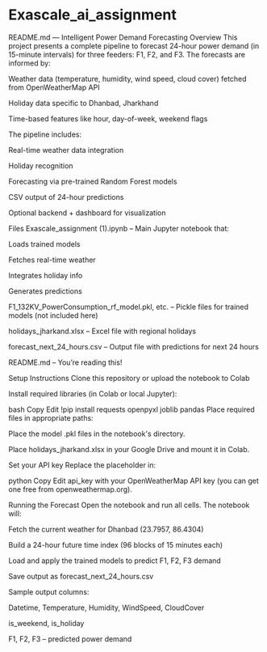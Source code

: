 # Exascale_ai_assignment

README.md — Intelligent Power Demand Forecasting
Overview
This project presents a complete pipeline to forecast 24-hour power demand (in 15-minute intervals) for three feeders: F1, F2, and F3. The forecasts are informed by:

Weather data (temperature, humidity, wind speed, cloud cover) fetched from OpenWeatherMap API

Holiday data specific to Dhanbad, Jharkhand

Time-based features like hour, day-of-week, weekend flags

The pipeline includes:

Real-time weather data integration

Holiday recognition

Forecasting via pre-trained Random Forest models

CSV output of 24-hour predictions

Optional backend + dashboard for visualization

Files
Exascale_assignment (1).ipynb – Main Jupyter notebook that:

Loads trained models

Fetches real-time weather

Integrates holiday info

Generates predictions

F1_132KV_PowerConsumption_rf_model.pkl, etc. – Pickle files for trained models (not included here)

holidays_jharkand.xlsx – Excel file with regional holidays

forecast_next_24_hours.csv – Output file with predictions for next 24 hours

README.md – You’re reading this!

Setup Instructions
Clone this repository or upload the notebook to Colab

Install required libraries (in Colab or local Jupyter):

bash
Copy
Edit
!pip install requests openpyxl joblib pandas
Place required files in appropriate paths:

Place the model .pkl files in the notebook's directory.

Place holidays_jharkand.xlsx in your Google Drive and mount it in Colab.

Set your API key
Replace the placeholder in:

python
Copy
Edit
api_key
with your OpenWeatherMap API key (you can get one free from openweathermap.org).

Running the Forecast
Open the notebook and run all cells. The notebook will:

Fetch the current weather for Dhanbad (23.7957, 86.4304)

Build a 24-hour future time index (96 blocks of 15 minutes each)

Load and apply the trained models to predict F1, F2, F3 demand

Save output as forecast_next_24_hours.csv

Sample output columns:

Datetime, Temperature, Humidity, WindSpeed, CloudCover

is_weekend, is_holiday

F1, F2, F3 – predicted power demand
